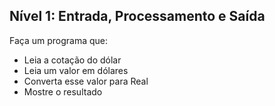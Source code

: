 ## Nível 1: Entrada, Processamento e Saída 
Faça um programa que:
- Leia a cotação do dólar
- Leia um valor em dólares
- Converta esse valor para Real
- Mostre o resultado 
